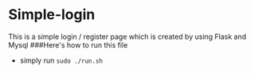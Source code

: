 # Simple-login
This is a simple login / register page which is created by using Flask and Mysql
###Here's how to run this file
- simply run ```sudo ./run.sh```
